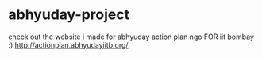 # abhyuday-project
check out the website i made for abhyuday action plan ngo FOR iit bombay :)
http://actionplan.abhyudayiitb.org/
